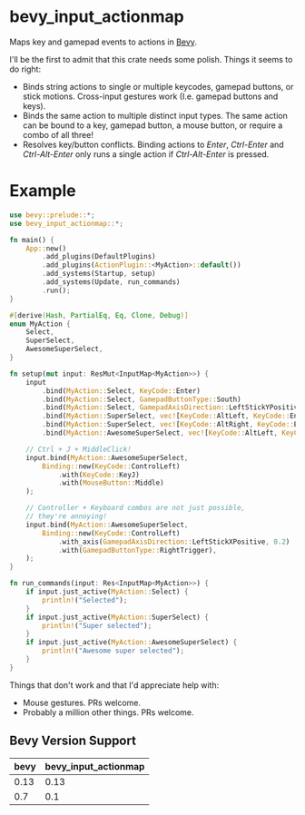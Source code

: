 # bevy_input_actionmap

Maps key and gamepad events to actions in [Bevy](https://bevyengine.org).

I'll be the first to admit that this crate needs some polish. Things it seems to do right:

* Binds string actions to single or multiple keycodes, gamepad buttons, or stick motions. Cross-input gestures work (I.e. gamepad buttons and keys).
* Binds the same action to multiple distinct input types. The same action can be bound to a key, gamepad button, a mouse button, or require a combo of all three!
* Resolves key/button conflicts. Binding actions to _Enter_, _Ctrl-Enter_ and _Ctrl-Alt-Enter_ only runs a single action if _Ctrl-Alt-Enter_ is pressed.

# Example
```rust no_run
use bevy::prelude::*;
use bevy_input_actionmap::*;

fn main() {
    App::new()
        .add_plugins(DefaultPlugins)
        .add_plugins(ActionPlugin::<MyAction>::default())
        .add_systems(Startup, setup)
        .add_systems(Update, run_commands)
        .run();
}

#[derive(Hash, PartialEq, Eq, Clone, Debug)]
enum MyAction {
    Select,
    SuperSelect,
    AwesomeSuperSelect,
}

fn setup(mut input: ResMut<InputMap<MyAction>>) {
    input
        .bind(MyAction::Select, KeyCode::Enter)
        .bind(MyAction::Select, GamepadButtonType::South)
        .bind(MyAction::Select, GamepadAxisDirection::LeftStickYPositive)
        .bind(MyAction::SuperSelect, vec![KeyCode::AltLeft, KeyCode::Enter])
        .bind(MyAction::SuperSelect, vec![KeyCode::AltRight, KeyCode::Enter])
        .bind(MyAction::AwesomeSuperSelect, vec![KeyCode::AltLeft, KeyCode::ControlLeft, KeyCode::Enter] );

    // Ctrl + J + MiddleClick!
    input.bind(MyAction::AwesomeSuperSelect, 
        Binding::new(KeyCode::ControlLeft)
            .with(KeyCode::KeyJ)
            .with(MouseButton::Middle)
    );

    // Controller + Keyboard combos are not just possible, 
    // they're annoying!
    input.bind(MyAction::AwesomeSuperSelect,
        Binding::new(KeyCode::ControlLeft)
            .with_axis(GamepadAxisDirection::LeftStickXPositive, 0.2)
            .with(GamepadButtonType::RightTrigger),
    );
}

fn run_commands(input: Res<InputMap<MyAction>>) {
    if input.just_active(MyAction::Select) {
        println!("Selected");
    }
    if input.just_active(MyAction::SuperSelect) {
        println!("Super selected");
    }
    if input.just_active(MyAction::AwesomeSuperSelect) {
        println!("Awesome super selected");
    }
}
```

Things that don't work and that I'd appreciate help with:

* Mouse gestures. PRs welcome.
* Probably a million other things. PRs welcome.

## Bevy Version Support

| bevy | bevy_input_actionmap |
| ---- | -------------------- |
| 0.13 | 0.13                 |
| 0.7  | 0.1                  |
